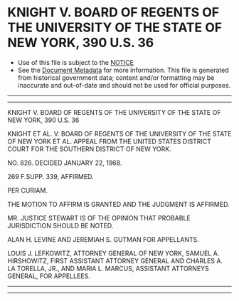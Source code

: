 ---
---

# KNIGHT V. BOARD OF REGENTS OF THE UNIVERSITY OF THE STATE OF NEW YORK, 390 U.S. 36

* Use of this file is subject to the [NOTICE](https://github.com/publicdocs/notice/blob/master/NOTICE)
* See the [Document Metadata](../../../) for more information.
  This file is generated from historical government data; content and/or formatting may be inaccurate and out-of-date and should not be used for official purposes.

----------
----------

KNIGHT V. BOARD OF REGENTS OF THE UNIVERSITY OF THE STATE OF NEW YORK, 390 U.S. 36

KNIGHT ET AL. V. BOARD OF REGENTS OF THE UNIVERSITY OF THE STATE OF NEW YORK ET AL. APPEAL FROM THE UNITED STATES DISTRICT COURT FOR THE SOUTHERN DISTRICT OF NEW YORK.

NO. 826.  DECIDED JANUARY 22, 1968.

269 F.SUPP.  339, AFFIRMED.

PER CURIAM.

THE MOTION TO AFFIRM IS GRANTED AND THE JUDGMENT IS AFFIRMED.

MR. JUSTICE STEWART IS OF THE OPINION THAT PROBABLE JURISDICTION SHOULD BE NOTED.

ALAN H. LEVINE AND JEREMIAH S. GUTMAN FOR APPELLANTS.

LOUIS J. LEFKOWITZ, ATTORNEY GENERAL OF NEW YORK, SAMUEL A. HIRSHOWITZ, FIRST ASSISTANT ATTORNEY GENERAL AND CHARLES A. LA TORELLA, JR., AND MARIA L. MARCUS, ASSISTANT ATTORNEYS GENERAL, FOR APPELLEES.


----------
----------

